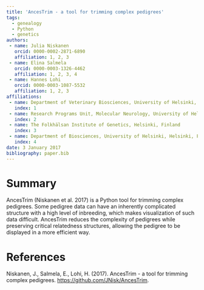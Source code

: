 ```yaml
---
title: 'AncesTrim - a tool for trimming complex pedigrees'
tags:
  - genealogy
  - Python
  - genetics
authors:
 - name: Julia Niskanen
   orcid: 0000-0002-2871-6890
   affiliation: 1, 2, 3
 - name: Elina Salmela
   orcid: 0000-0003-1326-4462
   affiliation: 1, 2, 3, 4
 - name: Hannes Lohi
   orcid: 0000-0003-1087-5532
   affiliation: 1, 2, 3
affiliations:
 - name: Department of Veterinary Biosciences, University of Helsinki, Helsinki, Finland
   index: 1
 - name: Research Programs Unit, Molecular Neurology, University of Helsinki, Helsinki, Finland
   index: 2
 - name: The Folkhälsan Institute of Genetics, Helsinki, Finland
   index: 3
 - name: Department of Biosciences, University of Helsinki, Helsinki, Finland
   index: 4
date: 3 January 2017
bibliography: paper.bib
---
```


# Summary

AncesTrim (Niskanen et al. 2017) is a Python tool for trimming complex pedigrees. Some pedigree data
can have an inherently complicated structure with a high level of inbreeding, which makes
visualization of such data difficult. AncesTrim reduces the complexity of pedigrees while
preserving critical relatedness structures, allowing the pedigree to be displayed in a more
efficient way.

# References

Niskanen, J., Salmela, E., Lohi, H. (2017). AncesTrim - a tool for trimming complex pedigrees. https://github.com/JNisk/AncesTrim.
